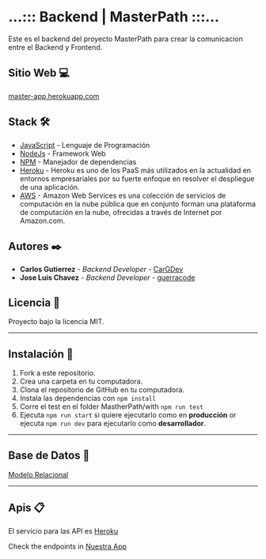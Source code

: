 # ...::: Backend | MasterPath :::...

Este es el backend del proyecto MasterPath para crear la comunicacion entre el Backend y Frontend.

## Sitio Web 💻
[master-app.herokuapp.com](https://masterpath-app.herokuapp.com/)

## Stack 🛠️
- [JavaScript](https://www.javascript.com/) - Lenguaje de Programación
- [NodeJs](https://nodejs.org/en/) - Framework Web
- [NPM](https://www.npmjs.com/) - Manejador de dependencias
- [Heroku](https://www.heroku.com/#) - Heroku es uno de los PaaS más utilizados en la actualidad en entornos empresariales por su fuerte enfoque en resolver el despliegue de una aplicación.
- [AWS](https://aws.amazon.com/) - Amazon Web Services es una colección de servicios de computación en la nube pública que en conjunto forman una plataforma de computación en la nube, ofrecidas a través de Internet por Amazon.com.

## Autores ✒️
- **Carlos Gutierrez** - _Backend Developer_ - [CarGDev](https://github.com/CarGDev)
- **Jose Luis Chavez** - _Backend Developer_ - [guerracode](https://github.com/guerracode)

## Licencia :bookmark_tabs:
Proyecto bajo la licencia MIT.

---
## Instalación 📲
1. Fork a este repositorio.
2. Crea una carpeta en tu computadora.
3. Clona el repositorio de GitHub en tu computadora.
4. Instala las dependencias con ``` npm install ```
5. Corre el test en el folder MastherPath/with ``` npm run test ```
6. Ejecuta ``` npm run start ``` si quiere ejecutarlo como en **producción**
or
ejecuta ``` npm run dev ``` para ejecutarlo como **desarrollador**.

---
## Base de Datos 💾
[Modelo Relacional](https://github.com/HPM-MASSIMO-MasterPath/Backend/blob/main/BD%20Relacional%20Master%20Path.png)

---

## Apis 📋

El servicio para las API es [Heroku](https://dashboard.heroku.com/apps)

Check the endpoints in [Nuestra App](https://masterpath-app.herokuapp.com/api-doc)
